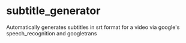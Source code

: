# subtitle_generator
Automatically generates subtitles in srt format for a video via google's speech_recognition and googletrans
